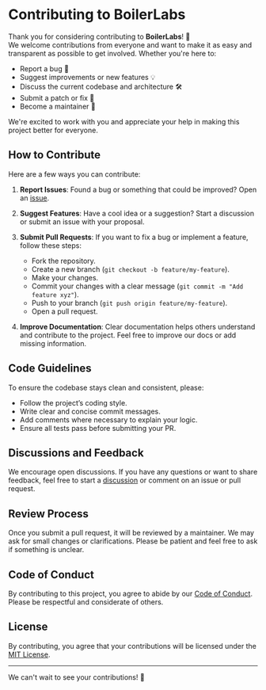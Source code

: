 # Contributing to BoilerLabs

Thank you for considering contributing to **BoilerLabs**! 🙌  
We welcome contributions from everyone and want to make it as easy and transparent as possible to get involved. Whether you're here to:

- Report a bug 🐛
- Suggest improvements or new features 💡
- Discuss the current codebase and architecture 🛠️
- Submit a patch or fix 🔧
- Become a maintainer 🎉

We're excited to work with you and appreciate your help in making this project better for everyone.

## How to Contribute

Here are a few ways you can contribute:

1. **Report Issues**: Found a bug or something that could be improved? Open an [issue](https://github.com/BoilerLabs/repository/issues).
2. **Suggest Features**: Have a cool idea or a suggestion? Start a discussion or submit an issue with your proposal.
3. **Submit Pull Requests**: If you want to fix a bug or implement a feature, follow these steps:
   - Fork the repository.
   - Create a new branch (`git checkout -b feature/my-feature`).
   - Make your changes.
   - Commit your changes with a clear message (`git commit -m "Add feature xyz"`).
   - Push to your branch (`git push origin feature/my-feature`).
   - Open a pull request.

4. **Improve Documentation**: Clear documentation helps others understand and contribute to the project. Feel free to improve our docs or add missing information.

## Code Guidelines

To ensure the codebase stays clean and consistent, please:

- Follow the project’s coding style.
- Write clear and concise commit messages.
- Add comments where necessary to explain your logic.
- Ensure all tests pass before submitting your PR.

## Discussions and Feedback

We encourage open discussions. If you have any questions or want to share feedback, feel free to start a [discussion](https://github.com/BoilerLabs/repository/discussions) or comment on an issue or pull request.

## Review Process

Once you submit a pull request, it will be reviewed by a maintainer. We may ask for small changes or clarifications. Please be patient and feel free to ask if something is unclear.

## Code of Conduct

By contributing to this project, you agree to abide by our [Code of Conduct](./CODE_OF_CONDUCT.md). Please be respectful and considerate of others.

## License

By contributing, you agree that your contributions will be licensed under the [MIT License](./LICENSE).

---

We can't wait to see your contributions! 🚀
